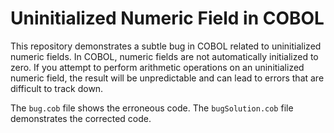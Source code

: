 # Uninitialized Numeric Field in COBOL

This repository demonstrates a subtle bug in COBOL related to uninitialized numeric fields.  In COBOL, numeric fields are not automatically initialized to zero.  If you attempt to perform arithmetic operations on an uninitialized numeric field, the result will be unpredictable and can lead to errors that are difficult to track down. 

The `bug.cob` file shows the erroneous code. The `bugSolution.cob` file demonstrates the corrected code. 